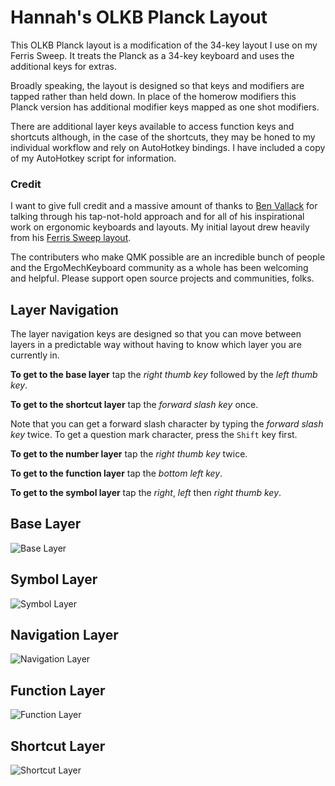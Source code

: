 # Hannah's OLKB Planck Layout

 This OLKB Planck layout is a modification of the 34-key layout I use on my
Ferris Sweep. It treats the Planck as a 34-key keyboard and uses the additional
keys for extras.

Broadly speaking, the layout is designed so that keys and modifiers are tapped
rather than held down. In place of the homerow modifiers this Planck version has
additional modifier keys mapped as one shot modifiers.

There are additional layer keys available to access function keys and shortcuts
although, in the case of the shortcuts, they may be honed to my individual
workflow and rely on AutoHotkey bindings. I have included a copy of my
AutoHotkey script for information.

### Credit

I want to give full credit and a massive amount of thanks to [Ben
Vallack](https://www.youtube.com/benvallack) for talking through his
tap-not-hold approach and for all of his inspirational work on ergonomic
keyboards and layouts. My initial layout drew heavily from his [Ferris Sweep
layout](https://github.com/benvallack/34-QMK-Ferris-Sweep).

The contributers who make QMK possible are an incredible bunch of people and the
ErgoMechKeyboard community as a whole has been welcoming and helpful. Please
support open source projects and communities, folks.

## Layer Navigation

The layer navigation keys are designed so that you can move between layers in a
predictable way without having to know which layer you are currently in.

**To get to the base layer** tap the *right thumb key* followed by the *left thumb key*.

**To get to the shortcut layer** tap the *forward slash key* once.

Note that you can get a forward slash character by typing the *forward slash
key* twice. To get a question mark character, press the `Shift` key first.

**To get to the number layer** tap the *right thumb key* twice.

**To get to the function layer** tap the *bottom left key*.

**To get to the symbol layer** tap the *right*, *left* then *right thumb key*.

## Base Layer

![Base Layer](https://i.imgur.com/t6V6eYU.png)

## Symbol Layer

![Symbol Layer](https://i.imgur.com/Pb4pIjD.png)

## Navigation Layer

![Navigation Layer](https://i.imgur.com/z980sgh.png)

## Function Layer

![Function Layer](https://i.imgur.com/xZUrZkp.png)

## Shortcut Layer

![Shortcut Layer](https://i.imgur.com/hQgsvtr.png)


